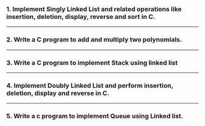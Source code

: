 ### 1. Implement Singly Linked List and related operations  like insertion, deletion, display, reverse and sort in C. 

---

### 2. Write a C program to add and multiply two  polynomials. 

---

### 3. Write a C program to implement Stack using linked list

---

### 4. Implement Doubly Linked List and perform insertion, deletion, display and reverse in C.

---

### 5. Write a c program to implement Queue using Linked list.